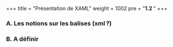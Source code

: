 +++
title = "Présentation de XAML"
weight = 1002
pre = "<b>1.2 </b>"
+++

### A. Les notions sur les balises (xml ?) 

### B. A définir